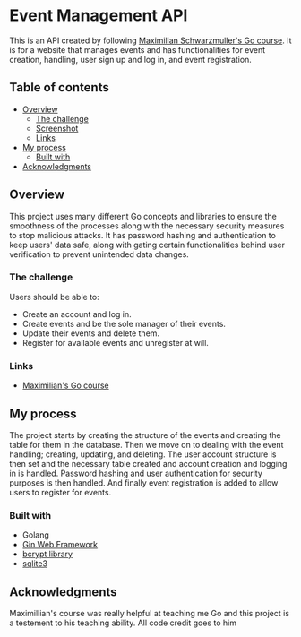 # Event Management API

This is an API created by following [Maximilian Schwarzmuller's Go course](https://www.udemy.com/course/go-the-complete-guide). It is for a website that manages events and has functionalities for event creation, handling, user sign up and log in, and event registration.

## Table of contents

- [Overview](#overview)
  - [The challenge](#the-challenge)
  - [Screenshot](#screenshot)
  - [Links](#links)
- [My process](#my-process)
  - [Built with](#built-with)
- [Acknowledgments](#acknowledgments)

## Overview
This project uses many different Go concepts and libraries to ensure the smoothness of the processes along with the necessary security measures to stop malicious attacks. It has password hashing and authentication to keep users' data safe, along with gating certain functionalities behind user verification to prevent unintended data changes. 
### The challenge

Users should be able to:

- Create an account and log in.
- Create events and be the sole manager of their events.
- Update their events and delete them.
- Register for available events and unregister at will.

### Links

- [Maximilian's Go course](https://www.udemy.com/course/go-the-complete-guide)

## My process
The project starts by creating the structure of the events and creating the table for them in the database. Then we move on to dealing with the event handling; creating, updating, and deleting. The user account structure is then set and the necessary table created and account creation and logging in is handled. Password hashing and user authentication for security purposes is then handled. And finally event registration is added to allow users to register for events. 
### Built with

- Golang
- [Gin Web Framework](https://gin-gonic.com/)
- [bcrypt library](https://pkg.go.dev/golang.org/x/crypto/bcrypt)
- [sqlite3](https://pkg.go.dev/github.com/mattn/go-sqlite3)

## Acknowledgments

Maximillian's course was really helpful at teaching me Go and this project is a testement to his teaching ability. All code credit goes to him
